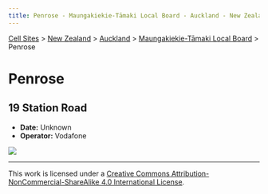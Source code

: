 ```yaml
---
title: Penrose - Maungakiekie-Tāmaki Local Board - Auckland - New Zealand - Cell Sites
---
```


[Cell Sites](../../../) > [New Zealand](../../) > [Auckland](../) > [Maungakiekie-Tāmaki Local Board](./) > Penrose 

# Penrose

## 19 Station Road

* **Date:** Unknown
* **Operator:** Vodafone

![](https://f001.backblazeb2.com/file/CellSites/NZ/AUK/Maungakiekie-T%C4%81maki/20171118-200032.jpg)

---

This work is licensed under a [Creative Commons Attribution-NonCommercial-ShareAlike 4.0 International License](http://creativecommons.org/licenses/by-nc-sa/4.0/).
